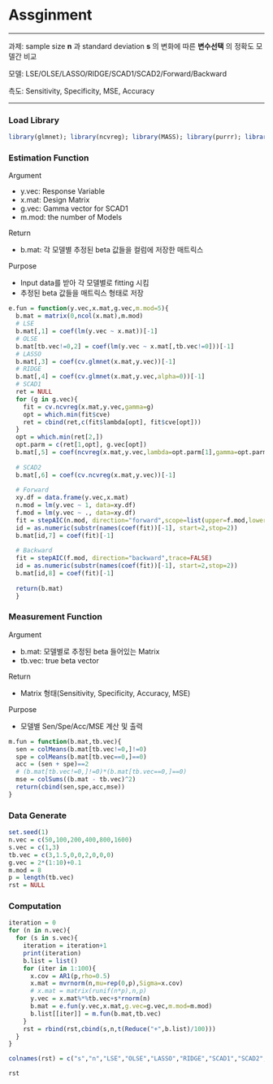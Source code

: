 # Assginment
----
과제: sample size __n__ 과 standard deviation __s__ 의 변화에 따른 __변수선택__ 의 정확도 모델간 비교

모델: LSE/OLSE/LASSO/RIDGE/SCAD1/SCAD2/Forward/Backward

측도: Sensitivity, Specificity, MSE, Accuracy

---

### Load Library
```R
library(glmnet); library(ncvreg); library(MASS); library(purrr); library(CVTuningCov)
```

### Estimation Function
Argument
- y.vec: Response Variable
- x.mat: Design Matrix
- g.vec: Gamma vector for SCAD1
- m.mod: the number of Models

Return
- b.mat: 각 모델별 추정된 beta 값들을 컬럼에 저장한 매트릭스

Purpose
- Input data를 받아 각 모델별로 fitting 시킴
- 추정된 beta 값들을 매트릭스 형태로 저장

```R
e.fun = function(y.vec,x.mat,g.vec,m.mod=5){
  b.mat = matrix(0,ncol(x.mat),m.mod)
  # LSE
  b.mat[,1] = coef(lm(y.vec ~ x.mat))[-1]
  # OLSE
  b.mat[tb.vec!=0,2] = coef(lm(y.vec ~ x.mat[,tb.vec!=0]))[-1]
  # LASSO
  b.mat[,3] = coef(cv.glmnet(x.mat,y.vec))[-1]
  # RIDGE
  b.mat[,4] = coef(cv.glmnet(x.mat,y.vec,alpha=0))[-1]
  # SCAD1
  ret = NULL
  for (g in g.vec){
    fit = cv.ncvreg(x.mat,y.vec,gamma=g)
    opt = which.min(fit$cve)
    ret = cbind(ret,c(fit$lambda[opt], fit$cve[opt]))
  }
  opt = which.min(ret[2,])
  opt.parm = c(ret[1,opt], g.vec[opt])
  b.mat[,5] = coef(ncvreg(x.mat,y.vec,lambda=opt.parm[1],gamma=opt.parm[2]))[-1]
  
  # SCAD2
  b.mat[,6] = coef(cv.ncvreg(x.mat,y.vec))[-1]
  
  # Forward
  xy.df = data.frame(y.vec,x.mat)
  n.mod = lm(y.vec ~ 1, data=xy.df)
  f.mod = lm(y.vec ~ ., data=xy.df)
  fit = stepAIC(n.mod, direction="forward",scope=list(upper=f.mod,lower=n.mod),trace=FALSE)
  id = as.numeric(substr(names(coef(fit))[-1], start=2,stop=2))
  b.mat[id,7] = coef(fit)[-1]
  
  # Backward
  fit = stepAIC(f.mod, direction="backward",trace=FALSE)
  id = as.numeric(substr(names(coef(fit))[-1], start=2,stop=2))
  b.mat[id,8] = coef(fit)[-1]
  
  return(b.mat)
  }
```

### Measurement Function
Argument
- b.mat: 모델별로 추정된 beta 들어있는 Matrix
- tb.vec: true beta vector

Return
- Matrix 형태(Sensitivity, Specificity, Accuracy, MSE)

Purpose
- 모델별 Sen/Spe/Acc/MSE 계산 및 출력

```R
m.fun = function(b.mat,tb.vec){
  sen = colMeans(b.mat[tb.vec!=0,]!=0)
  spe = colMeans(b.mat[tb.vec==0,]==0)
  acc = (sen + spe)==2
  # (b.mat[tb.vec!=0,]!=0)*(b.mat[tb.vec==0,]==0)
  mse = colSums((b.mat - tb.vec)^2)
  return(cbind(sen,spe,acc,mse))
}
```

### Data Generate

```R
set.seed(1)
n.vec = c(50,100,200,400,800,1600)
s.vec = c(1,3)
tb.vec = c(3,1.5,0,0,2,0,0,0)
g.vec = 2*(1:10)+0.1
m.mod = 8
p = length(tb.vec)
rst = NULL
```

### Computation

```R
iteration = 0
for (n in n.vec){
  for (s in s.vec){
    iteration = iteration+1
    print(iteration)
    b.list = list()
    for (iter in 1:100){
      x.cov = AR1(p,rho=0.5)
      x.mat = mvrnorm(n,mu=rep(0,p),Sigma=x.cov)
      # x.mat = matrix(runif(n*p),n,p)
      y.vec = x.mat%*%tb.vec+s*rnorm(n)
      b.mat = e.fun(y.vec,x.mat,g.vec=g.vec,m.mod=m.mod)
      b.list[[iter]] = m.fun(b.mat,tb.vec)
    }
    rst = rbind(rst,cbind(s,n,t(Reduce("+",b.list)/100)))
  }
}

colnames(rst) = c("s","n","LSE","OLSE","LASSO","RIDGE","SCAD1","SCAD2","forward","backward")

rst
```










